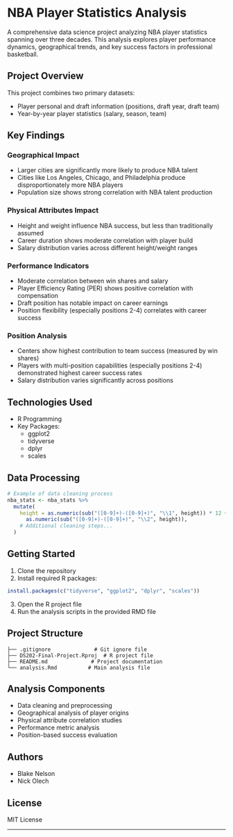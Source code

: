 # NBA Player Statistics Analysis

A comprehensive data science project analyzing NBA player statistics spanning over three decades. This analysis explores player performance dynamics, geographical trends, and key success factors in professional basketball.

## Project Overview

This project combines two primary datasets:
- Player personal and draft information (positions, draft year, draft team)
- Year-by-year player statistics (salary, season, team)

## Key Findings

### Geographical Impact
- Larger cities are significantly more likely to produce NBA talent
- Cities like Los Angeles, Chicago, and Philadelphia produce disproportionately more NBA players
- Population size shows strong correlation with NBA talent production

### Physical Attributes Impact
- Height and weight influence NBA success, but less than traditionally assumed
- Career duration shows moderate correlation with player build
- Salary distribution varies across different height/weight ranges

### Performance Indicators
- Moderate correlation between win shares and salary
- Player Efficiency Rating (PER) shows positive correlation with compensation
- Draft position has notable impact on career earnings
- Position flexibility (especially positions 2-4) correlates with career success

### Position Analysis
- Centers show highest contribution to team success (measured by win shares)
- Players with multi-position capabilities (especially positions 2-4) demonstrated highest career success rates
- Salary distribution varies significantly across positions

## Technologies Used

- R Programming
- Key Packages:
  - ggplot2
  - tidyverse
  - dplyr
  - scales

## Data Processing

```R
# Example of data cleaning process
nba_stats <- nba_stats %>%
  mutate(
    height = as.numeric(sub("([0-9]+)-([0-9]+)", "\\1", height)) * 12 +
      as.numeric(sub("([0-9]+)-([0-9]+)", "\\2", height)),
    # Additional cleaning steps...
  )
```

## Getting Started

1. Clone the repository
2. Install required R packages:
```R
install.packages(c("tidyverse", "ggplot2", "dplyr", "scales"))
```
3. Open the R project file
4. Run the analysis scripts in the provided RMD file

## Project Structure

```
├── .gitignore              # Git ignore file
├── DS202-Final-Project.Rproj  # R project file
├── README.md              # Project documentation
└── analysis.Rmd          # Main analysis file
```

## Analysis Components

- Data cleaning and preprocessing
- Geographical analysis of player origins
- Physical attribute correlation studies
- Performance metric analysis
- Position-based success evaluation

## Authors

- Blake Nelson
- Nick Olech

## License

MIT License

---